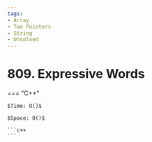 ```yaml
---
tags:
- Array
- Two Pointers
- String
- Unsolved
---
```



# 809. Expressive Words

=== "C++"

    $Time: O()$

    $Space: O()$

    ```c++
    ```